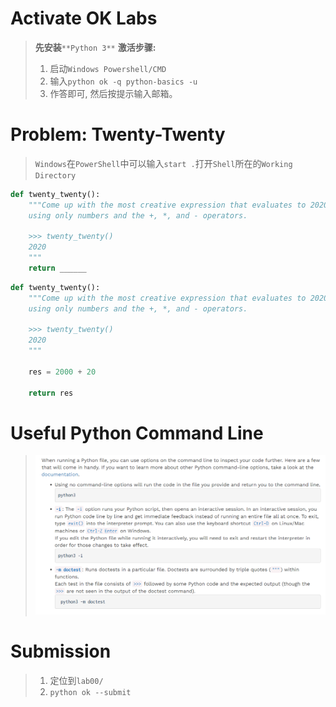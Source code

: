 # Activate OK Labs
> **先安装**`**Python 3**`
> **激活步骤:**
> 1. 启动`Windows Powershell/CMD`
> 2. 输入`python ok -q python-basics -u`
> 3. 作答即可, 然后按提示输入邮箱。


# Problem: Twenty-Twenty
> `Windows`在`PowerShell`中可以输入`start .`打开`Shell`所在的`Working Directory`

```python
def twenty_twenty():
    """Come up with the most creative expression that evaluates to 2020,
    using only numbers and the +, *, and - operators.

    >>> twenty_twenty()
    2020
    """
    return ______

```
```python
def twenty_twenty():
    """Come up with the most creative expression that evaluates to 2020,
    using only numbers and the +, *, and - operators.

    >>> twenty_twenty()
    2020
    """

    res = 2000 + 20
    
    return res

```

# Useful Python Command Line
> ![image.png](lab00__Getting_Started.assets/20230302_1003414561.png)


# Submission
> 1. 定位到`lab00/`
> 2. `python ok --submit`


